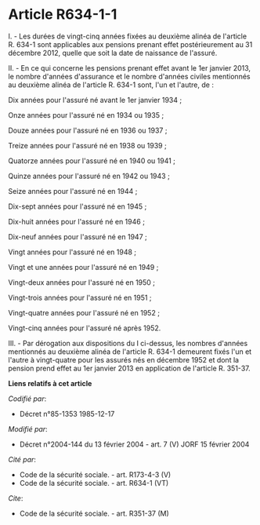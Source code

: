 # Article R634-1-1

I. - Les durées de vingt-cinq années fixées au deuxième alinéa de l'article R. 634-1 sont applicables aux pensions prenant
effet postérieurement au 31 décembre 2012, quelle que soit la date de naissance de l'assuré.

II. - En ce qui concerne les pensions prenant effet avant le 1er janvier 2013, le nombre d'années d'assurance et le nombre
d'années civiles mentionnés au deuxième alinéa de l'article R. 634-1 sont, l'un et l'autre, de :

Dix années pour l'assuré né avant le 1er janvier 1934 ;

Onze années pour l'assuré né en 1934 ou 1935 ;

Douze années pour l'assuré né en 1936 ou 1937 ;

Treize années pour l'assuré né en 1938 ou 1939 ;

Quatorze années pour l'assuré né en 1940 ou 1941 ;

Quinze années pour l'assuré né en 1942 ou 1943 ;

Seize années pour l'assuré né en 1944 ;

Dix-sept années pour l'assuré né en 1945 ;

Dix-huit années pour l'assuré né en 1946 ;

Dix-neuf années pour l'assuré né en 1947 ;

Vingt années pour l'assuré né en 1948 ;

Vingt et une années pour l'assuré né en 1949 ;

Vingt-deux années pour l'assuré né en 1950 ;

Vingt-trois années pour l'assuré né en 1951 ;

Vingt-quatre années pour l'assuré né en 1952 ;

Vingt-cinq années pour l'assuré né après 1952.

III. - Par dérogation aux dispositions du I ci-dessus, les nombres d'années mentionnés au deuxième alinéa de l'article R.
634-1 demeurent fixés l'un et l'autre à vingt-quatre pour les assurés nés en décembre 1952 et dont la pension prend effet au
1er janvier 2013 en application de l'article R. 351-37.

**Liens relatifs à cet article**

_Codifié par_:

  - Décret n°85-1353 1985-12-17

_Modifié par_:

  - Décret n°2004-144 du 13 février 2004 - art. 7 (V) JORF 15 février 2004

_Cité par_:

  - Code de la sécurité sociale. - art. R173-4-3 (V)
  - Code de la sécurité sociale. - art. R634-1 (VT)

_Cite_:

  - Code de la sécurité sociale. - art. R351-37 (M)
